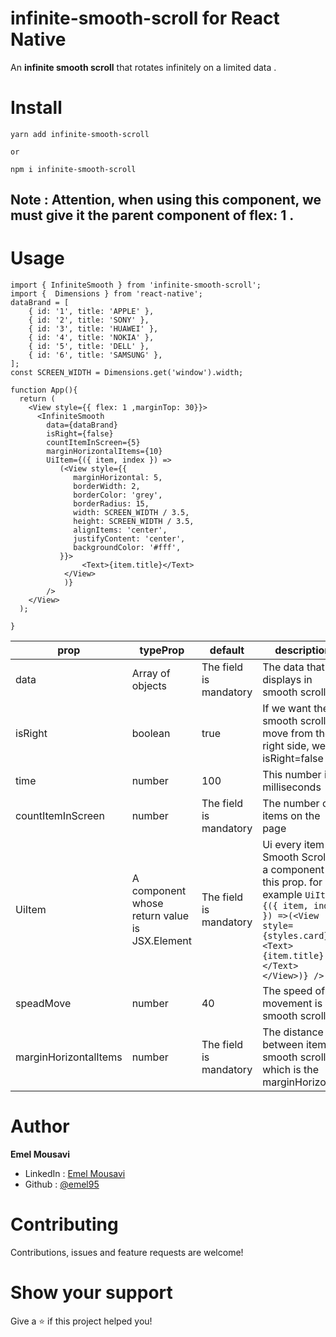 # infinite-smooth-scroll for React Native

 An **infinite smooth scroll** that rotates infinitely on a limited data .

# Install

```
yarn add infinite-smooth-scroll

or

npm i infinite-smooth-scroll
```

## Note : Attention, when using this component, we must give it the parent component of flex: 1 .



# Usage
```
import { InfiniteSmooth } from 'infinite-smooth-scroll';
import {  Dimensions } from 'react-native';
dataBrand = [
    { id: '1', title: 'APPLE' },
    { id: '2', title: 'SONY' },
    { id: '3', title: 'HUAWEI' },
    { id: '4', title: 'NOKIA' },
    { id: '5', title: 'DELL' },
    { id: '6', title: 'SAMSUNG' },
];
const SCREEN_WIDTH = Dimensions.get('window').width;

function App(){
  return (
    <View style={{ flex: 1 ,marginTop: 30}}>
      <InfiniteSmooth 
        data={dataBrand} 
        isRight={false} 
        countItemInScreen={5}
        marginHorizontalItems={10}
        UiItem={({ item, index }) =>
           (<View style={{
              marginHorizontal: 5,
              borderWidth: 2,
              borderColor: 'grey',
              borderRadius: 15,
              width: SCREEN_WIDTH / 3.5,
              height: SCREEN_WIDTH / 3.5,
              alignItems: 'center',
              justifyContent: 'center',
              backgroundColor: '#fff',
           }}>
                <Text>{item.title}</Text>
            </View>
            )} 
        />
    </View>
  );

}
```
| prop| typeProp | default | description  |
| -------- | -------- | ----------- | ---- |
|data|Array of objects|The field is mandatory|The data that displays in smooth scroll|
|isRight|boolean|true|If we want the smooth scroll to move from the right side, we set isRight=false|
|time|number|100|This number is in milliseconds|
|countItemInScreen|number|The field is mandatory|The number of items on the page|
|UiItem|A component whose return value is JSX.Element|The field is mandatory|Ui every item in Smooth Scroll  as a component to this prop. for example `UiItem={({ item, index }) =>(<View style={styles.card}><Text>{item.title}</Text> </View>)} />`|
|speadMove|number|40|The speed of movement is our smooth scroll|
|marginHorizontalItems|number|The field is mandatory|The distance between items in smooth scroll, which is the marginHorizontal |



# Author

**Emel Mousavi**

- LinkedIn : [ Emel Mousavi ]()
- Github : [@emel95](https://github.com/emel95)


# Contributing

Contributions, issues and feature requests are welcome!

# Show your support

Give a ⭐️ if this project helped you!
